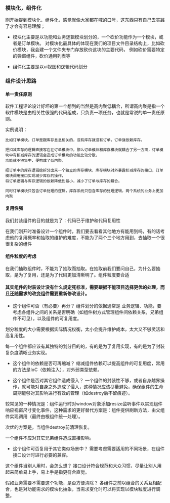 ### 模块化，组件化
刚开始提到模块化、组件化，感觉就像大家都在喊的口号，这东西只有自己去实践了才会有容易理解；

- 模块化主要是以功能和业务逻辑模块划分的，一个砍价功能作为一个模块，或者是订单模块。
对模块化最具体的体现在我们的项目文件目录结构上，比如砍价模块，我会建一个文件夹专门存放砍价这块的主要代码，
例如砍价需要特定的弹窗组件，砍价通用列表等

- 组件化主要是以ui视图和逻辑代码划分

 ### 组件设计思路
#### 单一责任原则
软件工程评论设计好坏的第一个想到的当然是高内聚低耦合，所谓高内聚是指一个软件模块是由相关性很强的代码组成，只负责一项任务，也就是常说的单一责任原则。

实例说明：
```
比如订单模块，订单是跟库存息息相关的，没有库存就没有订单，订单强依赖库存。

把扣减库存的逻辑直接写在在订单模块中，那么订单模块和库存模块就耦合了另一方面，订单模块中有扣减库存的逻辑会造成订单模块的功能比较分散，
功能就不够集中，便构成了低内聚。

把订单中的库存逻辑给拆分出来一个独立的库存模块，库存模块对外暴露扣减库存的接口，订单模块调用接口实现减少库存的操作，
将订单逻辑与库存逻辑的依赖降低到最小，减小了订单与库存的耦合。

同时订单模块只包含订单处理的逻辑，库存系统只包含库存的处理逻辑，两个系统的业务上更加内聚
```
 #### 复用性强
 我们封装组件的目的就是为了：代码已于维护和代码复用性
 
在我们刚开时准备设计一个组件时，我们要去看看其他地方有能用到吗，有的话考虑他的复用概率和抽取的维护的难度，不能为了两个三个地方用到，去抽取一个很很复杂的组件

#### 组件粒度的考虑

在我们抽取组件时，不能为了抽取而抽取。在抽取前我们要问自己，为什么要抽取，是为了复用，还是为了代码更加清晰明了。组件粒度要合适



#### 其实组件的封装设计没有什么规定死标准，需要跟据不能项目选择更优的处理，而且还随需求的改变组件需要重新修改设计。

 - 这个组件可否（有必要）再分？
组件划分的依据通常是 业务逻辑、功能，要考虑各组件之间的关系是否明确（如组件树方式管理组件间依赖关系，兄弟组件不可见），以及组件的可复用度。

划分粒度的大小需要根据实际情况权衡，太小会提升维护成本，太大又不够灵活和高复用性。

每一个组件都应该有其独特的划分目的的，有的是为了复用实现，有的是为了封装复杂度清晰业务实现。



 - 这个组件的依赖是否可再缩减？
缩减组件依赖可以提高组件的可复用度，常用的方法是IoC（依赖注入），对外弱类型依赖。



 - 这个组件是否对其它组件造成侵入？
一个组件的封装性不够，或者自身越界操作，就可能对自身之外造成了侵入，这种情况应该尽量避免，确保组件的生命周期能够对其影响进行有效的管理（如destroy后不留痕迹）。

较常见的一种情况是：组件运行时对window对象添加resize监听事件以实现组件响应视窗尺寸变化事件，这种需求的更好替代方案是：组件提供刷新方法，由父组件实现调用（最终由根组件统一处理）。

次优的方案是，当组件destroy前清理恢复。

一个组件不应对其它兄弟组件造成直接影响。



- 这个组件可否复用于其它类似场景中？
需要考虑需要适用的不同场景，在组件接口设计时进行必要的兼容。



这个组件当别人用时，会怎么想？
接口设计符合规范和大众习惯，尽量让别人用起来简单易上手，易上手是指更符合直觉。



假如业务需要不需要这个功能，是否方便清除？
各组件之前以组合的关系互相配合，也是对功能需求的模块化抽象，当需求变化时可以将实现以模块粒度进行调整。  
